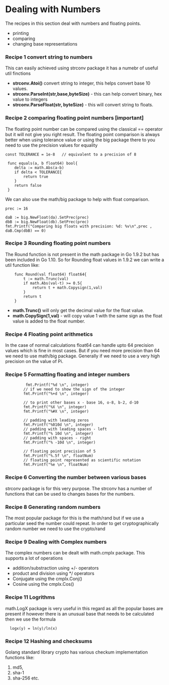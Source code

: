 # Dealing with Numbers
The recipes in this section deal with numbers and floating points.
* printing
* comparing
* changing base representations

### Recipe 1 convert string to numbers
This can easily achieved using strconv package it has a numebr of useful util finctions
* **strconv.Atoi()** convert string to integer, this helps convert base 10 values.
* **strconv.ParseInt(str,base,byteSize)** - this can help convert binary, hex value to integers
* **strconv.ParseFloat(str, byteSize)** - this will convert string to floats.

### Recipe 2 comparing floating point numbers [important]
The floating point number can be compared using the classical == operator but it will not give you right result.
The floating point comparison is always better when using tolerance value or using the big package there to you need to use the precision values for equality

```
const TOLERANCE = 1e-8   // equivalent to a precision of 8

 func equals(a, b float64) bool{
 	delta := math.Abs(a-b)
 	if delta < TOLERANCE{
 		return true
 	}
 	return false
 }
```

We can also use the math/big package to help with float comparison.
```
prec := 16

daB := big.NewFloat(da).SetPrec(prec)
dbB := big.NewFloat(db).SetPrec(prec)
fmt.Printf("Comparing big floats with precision: %d: %v\n",prec , daB.Cmp(dbB) == 0)

```

### Recipe 3 Rounding floating point numbers
The Round function is not present in the math package in Go 1.9.2 but has been included in Go 1.10.
So for Rounding float values in 1.9.2 we can write a util function like:

```
    func Round(val float64) float64{
    	t := math.Trunc(val)
    	if math.Abs(val-t) >= 0.5{
    		return t + math.Copysign(1,val)
    	}
    	return t
    }
```

* **math.Trunc()** will only get the decimal value for the float value.
* **math.CopySign(1,val)** - will copy value 1 with the same sign as the float value is added to the float number.


### Recipe 4 Floating point arithmetics
In the case of normal calculations float64 can handle upto 64 precision values which is fine in most cases. But if you need more precision than 64
we need to use math/big package. Generally if we need to use a very high precision on the value of Pi.


### Recipe 5 Formatting floating and integer numbers

```
         fmt.Printf("%d \n", integer)
        // if we need to show the sign of the integer
        fmt.Printf("%+d \n", integer)

        // to print other bases x - base 16, o-8, b-2, d-10
        fmt.Printf("%X \n", integer)
        fmt.Printf("%#X \n", integer)

        // padding with leading zeros
        fmt.Printf("%010d \n", integer)
        // padding with leading spaces - left
        fmt.Printf("% 10d \n", integer)
        // padding with spaces - right
        fmt.Printf("% -10d \n", integer)

        // floating point precision of 5
        fmt.Printf("%.5f \n", floatNum)
        // floating point represented as scientific notation
        fmt.Printf("%e \n", floatNum)
```

### Recipe 6 Converting the number between various bases
strconv package is for this very purpose. The strconv has a number of functions that can be used to changes bases for the numbers.

### Recipe 8 Generating random numbers
The most popular package for this is the math/rand but if we use a particular seed the number could repeat. In order to get
cryptographically random number we need to use the crypto/rand

### Recipe 9 Dealing with Complex numbers
The complex numbers can be dealt with math.cmplx package. This supports a lot of operations
* addition/substraction using +/- operators
* product and division using */ operators
* Conjugate using the cmplx.Conj()
* Cosine using the cmplx.Cos()

### Recipe 11 Logrithms
math.LogX package is very useful in this regard as all the popular bases are present
if however there is an unusual base that needs to be calculated then we use the formula

```
  logx(y) = ln(y)/ln(x)
```

### Recipe 12 Hashing and checksums
Golang standard library crypto has various checkum implementation functions like:
1. md5,
2. sha-1
3. sha-256 etc.

